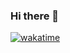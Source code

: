 ### Hi there 👋

[![wakatime](https://wakatime.com/badge/user/f96a4df8-f9ef-45bc-9bba-f4448539acb3.svg)](https://wakatime.com/@f96a4df8-f9ef-45bc-9bba-f4448539acb3)
<!--
**ScribleSean/ScribleSean** is a ✨ _special_ ✨ repository because its `README.md` (this file) appears on your GitHub profile.

Here are some ideas to get you started:

- 🔭 I’m currently working on ...
- 🌱 I’m currently learning ...
- 👯 I’m looking to collaborate on ...
- 🤔 I’m looking for help with ...
- 💬 Ask me about ...
- 📫 How to reach me: ...
- 😄 Pronouns: ...
- ⚡ Fun fact: ...
-->
